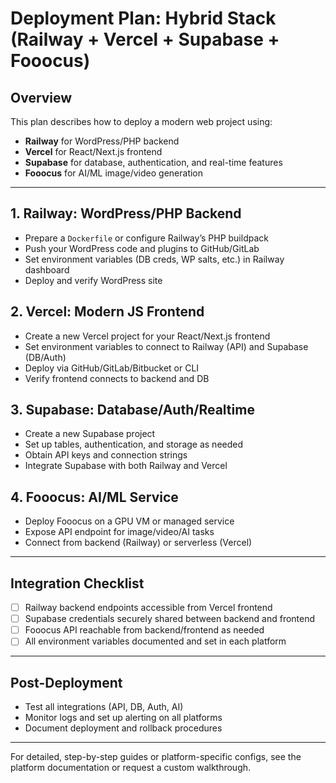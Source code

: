 # Deployment Plan: Hybrid Stack (Railway + Vercel + Supabase + Fooocus)

## Overview
This plan describes how to deploy a modern web project using:
- **Railway** for WordPress/PHP backend
- **Vercel** for React/Next.js frontend
- **Supabase** for database, authentication, and real-time features
- **Fooocus** for AI/ML image/video generation

---

## 1. Railway: WordPress/PHP Backend
- Prepare a `Dockerfile` or configure Railway’s PHP buildpack
- Push your WordPress code and plugins to GitHub/GitLab
- Set environment variables (DB creds, WP salts, etc.) in Railway dashboard
- Deploy and verify WordPress site

## 2. Vercel: Modern JS Frontend
- Create a new Vercel project for your React/Next.js frontend
- Set environment variables to connect to Railway (API) and Supabase (DB/Auth)
- Deploy via GitHub/GitLab/Bitbucket or CLI
- Verify frontend connects to backend and DB

## 3. Supabase: Database/Auth/Realtime
- Create a new Supabase project
- Set up tables, authentication, and storage as needed
- Obtain API keys and connection strings
- Integrate Supabase with both Railway and Vercel

## 4. Fooocus: AI/ML Service
- Deploy Fooocus on a GPU VM or managed service
- Expose API endpoint for image/video/AI tasks
- Connect from backend (Railway) or serverless (Vercel)

---

## Integration Checklist
- [ ] Railway backend endpoints accessible from Vercel frontend
- [ ] Supabase credentials securely shared between backend and frontend
- [ ] Fooocus API reachable from backend/frontend as needed
- [ ] All environment variables documented and set in each platform

---

## Post-Deployment
- Test all integrations (API, DB, Auth, AI)
- Monitor logs and set up alerting on all platforms
- Document deployment and rollback procedures

---

For detailed, step-by-step guides or platform-specific configs, see the platform documentation or request a custom walkthrough.
